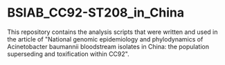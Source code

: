 # BSIAB_CC92-ST208_in_China
 This repository contains the analysis scripts that were written and used in the article of "National genomic epidemiology and phylodynamics of Acinetobacter baumannii bloodstream isolates in China: the population superseding and toxification within CC92".
